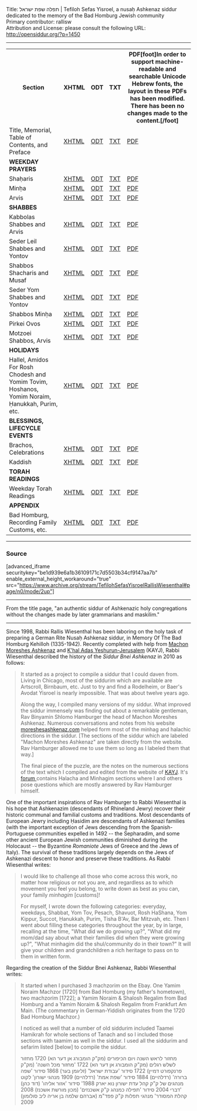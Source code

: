 <html>
<head></head>
<body>
Title: תפלה שפת ישראל | Tefiloh Sefas Yisroel, a nusaḥ Ashkenaz siddur dedicated to the memory of the Bad Homburg Jewish community<br />
Primary contributor: rallisw<br />
Attribution and License: please consult the following URL: <a href="http://opensiddur.org/?p=1450">http://opensiddur.org/?p=1450</a>
<p />
<hr />

<table style="margin-left: auto;margin-right: auto;">
<tbody>
<tr>
<th>Section</th>
<th>XHTML</th>
<th>ODT</th>
<th>TXT</th>
<th>PDF[foot]In order to support machine-readable and searchable Unicode Hebrew fonts, the layout in these PDFs has been modified. There has been no changes made to the content.[/foot]</th>
</tr>   <tr>
<td>Title, Memorial, Table of Contents, and Preface</td>
<td><a href="https://opensiddur.org/wp-content/uploads/2010/11/Tefiloh-Sefas-Yisroel-0-Title-TOC-Preface.xhtml">XHTML</a></td>
<td><a href="https://opensiddur.org/wp-content/uploads/2010/11/Tefiloh-Sefas-Yisroel-0-Title-TOC-Preface.odt">ODT</a></td>
<td><a href="https://opensiddur.org/wp-content/uploads/2010/11/Tefiloh-Sefas-Yisroel-0-Title-TOC-Preface.txt">TXT</a></td>
<td><a href="https://opensiddur.org/wp-content/uploads/2010/11/Tefiloh-Sefas-Yisroel-0-Title-TOC-Preface.pdf">PDF</a></td>
</tr>   <tr>
<td><strong>WEEKDAY PRAYERS</strong></td>
</tr>   <tr>
<td>Shaḥaris</td>
<td><a href="https://opensiddur.org/wp-content/uploads/2010/11/Tefiloh-Sefas-Yisroel-1-Shacharit.xhtml">XHTML</a></td>
<td><a href="https://opensiddur.org/wp-content/uploads/2010/11/Tefiloh-Sefas-Yisroel-1-Shacharit.odt">ODT</a></td>
<td><a href="https://opensiddur.org/wp-content/uploads/2010/11/Tefiloh-Sefas-Yisroel-1-Shacharit.txt">TXT</a></td>
<td><a href="https://opensiddur.org/wp-content/uploads/2010/11/Tefiloh-Sefas-Yisroel-1-Shacharit.pdf">PDF</a></td>
</tr>   <tr>
<td>Minḥa</td>
<td><a href="https://opensiddur.org/wp-content/uploads/2010/11/Tefiloh-Sefas-Yisroel-2-Mincha.xhtml">XHTML</a></td>
<td><a href="https://opensiddur.org/wp-content/uploads/2010/11/Tefiloh-Sefas-Yisroel-2-Mincha.odt">ODT</a></td>
<td><a href="https://opensiddur.org/wp-content/uploads/2010/11/Tefiloh-Sefas-Yisroel-2-Mincha.txt">TXT</a></td>
<td><a href="https://opensiddur.org/wp-content/uploads/2010/11/Tefiloh-Sefas-Yisroel-2-Mincha.pdf">PDF</a></td>
</tr>   <tr>
<td>Arvis</td>
<td><a href="https://opensiddur.org/wp-content/uploads/2010/11/Tefiloh-Sefas-Yisroel-3-Arvit.xhtml">XHTML</a></td>
<td><a href="https://opensiddur.org/wp-content/uploads/2010/11/Tefiloh-Sefas-Yisroel-3-Arvit.odt">ODT</a></td>
<td><a href="https://opensiddur.org/wp-content/uploads/2010/11/Tefiloh-Sefas-Yisroel-3-Arvit.txt">TXT</a></td>
<td><a href="https://opensiddur.org/wp-content/uploads/2010/11/Tefiloh-Sefas-Yisroel-3-Arvit.pdf">PDF</a></td>
</tr>   <tr>
<td><strong>SHABBES</strong></td>
</tr>   <tr>
<td>Kabbolas Shabbes and Arvis</td>
<td><a href="https://opensiddur.org/wp-content/uploads/2010/11/Tefiloh-Sefas-Yisroel-4-Erev-Shabbat-and-Yom-Tov.xhtml">XHTML</a></td>
<td><a href="https://opensiddur.org/wp-content/uploads/2010/11/Tefiloh-Sefas-Yisroel-4-Erev-Shabbat-and-Yom-Tov.odt">ODT</a></td>
<td><a href="https://opensiddur.org/wp-content/uploads/2010/11/Tefiloh-Sefas-Yisroel-4-Erev-Shabbat-and-Yom-Tov.txt">TXT</a></td>
<td><a href="https://opensiddur.org/wp-content/uploads/2010/11/Tefiloh-Sefas-Yisroel-4-Erev-Shabbat-and-Yom-Tov.pdf">PDF</a></td>
</tr>   <tr>
<td>Seder Leil Shabbes and Yontov</td>
<td><a href="https://opensiddur.org/wp-content/uploads/2010/11/Tefiloh-Sefas-Yisroel-5-Seder-Leil-Shabbat-and-Yom-Tov.xhtml">XHTML</a></td>
<td><a href="https://opensiddur.org/wp-content/uploads/2010/11/Tefiloh-Sefas-Yisroel-5-Seder-Leil-Shabbat-and-Yom-Tov.odt">ODT</a></td>
<td><a href="https://opensiddur.org/wp-content/uploads/2010/11/Tefiloh-Sefas-Yisroel-5-Seder-Leil-Shabbat-and-Yom-Tov.txt">TXT</a></td>
<td><a href="https://opensiddur.org/wp-content/uploads/2010/11/Tefiloh-Sefas-Yisroel-5-Seder-Leil-Shabbat-and-Yom-Tov.pdf">PDF</a></td>
</tr>   <tr>
<td>Shabbos Shacharis and Musaf</td>
<td><a href="https://opensiddur.org/wp-content/uploads/2010/11/Tefiloh-Sefas-Yisroel-6-Shacharit-and-Musaf-for-Shabbat-and-Yom-Tov.xhtml">XHTML</a></td>
<td><a href="https://opensiddur.org/wp-content/uploads/2010/11/Tefiloh-Sefas-Yisroel-6-Shacharit-and-Musaf-for-Shabbat-and-Yom-Tov.odt">ODT</a></td>
<td><a href="https://opensiddur.org/wp-content/uploads/2010/11/Tefiloh-Sefas-Yisroel-6-Shacharit-and-Musaf-for-Shabbat-and-Yom-Tov.txt">TXT</a></td>
<td><a href="https://opensiddur.org/wp-content/uploads/2010/11/Tefiloh-Sefas-Yisroel-6-Shacharit-and-Musaf-for-Shabbat-and-Yom-Tov.pdf">PDF</a></td>
</tr>   <tr>
<td>Seder Yom Shabbes and Yontov</td>
<td><a href="https://opensiddur.org/wp-content/uploads/2010/11/Tefiloh-Sefas-Yisroel-7-Seder-Yom-Shabbat-and-Yom-Tov.xhtml">XHTML</a></td>
<td><a href="https://opensiddur.org/wp-content/uploads/2010/11/Tefiloh-Sefas-Yisroel-7-Seder-Yom-Shabbat-and-Yom-Tov.odt">ODT</a></td>
<td><a href="https://opensiddur.org/wp-content/uploads/2010/11/Tefiloh-Sefas-Yisroel-7-Seder-Yom-Shabbat-and-Yom-Tov.txt">TXT</a></td>
<td><a href="https://opensiddur.org/wp-content/uploads/2010/11/Tefiloh-Sefas-Yisroel-7-Seder-Yom-Shabbat-and-Yom-Tov.pdf">PDF</a></td>
</tr>   <tr>
<td>Shabbos Minḥa</td>
<td><a href="https://opensiddur.org/wp-content/uploads/2010/11/Tefiloh-Sefas-Yisroel-8-Mincha-for-Shabbat-and-Yom-Tov.xhtml">XHTML</a></td>
<td><a href="https://opensiddur.org/wp-content/uploads/2010/11/Tefiloh-Sefas-Yisroel-8-Mincha-for-Shabbat-and-Yom-Tov.odt">ODT</a></td>
<td><a href="https://opensiddur.org/wp-content/uploads/2010/11/Tefiloh-Sefas-Yisroel-8-Mincha-for-Shabbat-and-Yom-Tov.txt">TXT</a></td>
<td><a href="https://opensiddur.org/wp-content/uploads/2010/11/Tefiloh-Sefas-Yisroel-8-Mincha-for-Shabbat-and-Yom-Tov.pdf">PDF</a></td>
</tr>   <tr>
<td>Pirkei Ovos</td>
<td><a href="https://opensiddur.org/wp-content/uploads/2010/11/Tefiloh-Sefas-Yisroel-9-Pirkei-Avot.xhtml">XHTML</a></td>
<td><a href="https://opensiddur.org/wp-content/uploads/2010/11/Tefiloh-Sefas-Yisroel-9-Pirkei-Avot.odt">ODT</a></td>
<td><a href="https://opensiddur.org/wp-content/uploads/2010/11/Tefiloh-Sefas-Yisroel-9-Pirkei-Avot.txt">TXT</a></td>
<td><a href="https://opensiddur.org/wp-content/uploads/2010/11/Tefiloh-Sefas-Yisroel-9-Pirkei-Avot.pdf">PDF</a></td>
</tr>   <tr>
<td>Motzoei Shabbos, Arvis</td>
<td><a href="https://opensiddur.org/wp-content/uploads/2010/11/Tefiloh-Sefas-Yisroel-10-Arvit-for-Motzei-Shabbat-and-Yom-Tov.xhtml">XHTML</a></td>
<td><a href="https://opensiddur.org/wp-content/uploads/2010/11/Tefiloh-Sefas-Yisroel-10-Arvit-for-Motzei-Shabbat-and-Yom-Tov.odt">ODT</a></td>
<td><a href="https://opensiddur.org/wp-content/uploads/2010/11/Tefiloh-Sefas-Yisroel-10-Arvit-for-Motzei-Shabbat-and-Yom-Tov.txt">TXT</a></td>
<td><a href="https://opensiddur.org/wp-content/uploads/2010/11/Tefiloh-Sefas-Yisroel-10-Arvit-for-Motzei-Shabbat-and-Yom-Tov.pdf">PDF</a></td>
</tr>   <tr>
<td><strong>HOLIDAYS</strong></td>
</tr>   <tr>
<td>Hallel, Amidos For Rosh Chodesh and Yomim Tovim, Hoshanos, Yomim Noraim, Ḥanukkah, Purim, etc.</td>
<td><a href="https://opensiddur.org/wp-content/uploads/2010/11/Tefiloh-Sefas-Yisroel-11-Holidays.xhtml">XHTML</a></td>
<td><a href="https://opensiddur.org/wp-content/uploads/2010/11/Tefiloh-Sefas-Yisroel-11-Holidays.odt">ODT</a></td>
<td><a href="https://opensiddur.org/wp-content/uploads/2010/11/Tefiloh-Sefas-Yisroel-11-Holidays.txt">TXT</a></td>
<td><a href="https://opensiddur.org/wp-content/uploads/2010/11/Tefiloh-Sefas-Yisroel-11-Holidays.pdf">PDF</a></td>
</tr>   <tr>
<td><strong>BLESSINGS, LIFECYCLE EVENTS</strong></td>
</tr>   <tr>
<td>Brachos, Celebrations</td>
<td><a href="https://opensiddur.org/wp-content/uploads/2010/11/Tefiloh-Sefas-Yisroel-12-Brachot-and-Celebrations.xhtml">XHTML</a></td>
<td><a href="https://opensiddur.org/wp-content/uploads/2010/11/Tefiloh-Sefas-Yisroel-12-Brachot-and-Celebrations.odt">ODT</a></td>
<td><a href="https://opensiddur.org/wp-content/uploads/2010/11/Tefiloh-Sefas-Yisroel-12-Brachot-and-Celebrations.txt">TXT</a></td>
<td><a href="https://opensiddur.org/wp-content/uploads/2010/11/Tefiloh-Sefas-Yisroel-12-Brachot-and-Celebrations.pdf">PDF</a></td>
</tr>   <tr>
<td>Kaddish</td>
<td><a href="https://opensiddur.org/wp-content/uploads/2010/11/Tefiloh-Sefas-Yisroel-13-Kaddish.xhtml">XHTML</a></td>
<td><a href="https://opensiddur.org/wp-content/uploads/2010/11/Tefiloh-Sefas-Yisroel-13-Kaddish.odt">ODT</a></td>
<td><a href="https://opensiddur.org/wp-content/uploads/2010/11/Tefiloh-Sefas-Yisroel-13-Kaddish.txt">TXT</a></td>
<td><a href="https://opensiddur.org/wp-content/uploads/2010/11/Tefiloh-Sefas-Yisroel-13-Kaddish.pdf">PDF</a></td>
</tr>   <tr>
<td><strong>TORAH READINGS</strong></td>
</tr>   <tr>
<td>Weekday Torah Readings</td>
<td><a href="https://opensiddur.org/wp-content/uploads/2010/11/Tefiloh-Sefas-Yisroel-14-Kriyat-HaTorah.xhtml">XHTML</a></td>
<td><a href="https://opensiddur.org/wp-content/uploads/2010/11/Tefiloh-Sefas-Yisroel-14-Kriyat-HaTorah.odt">ODT</a></td>
<td><a href="https://opensiddur.org/wp-content/uploads/2010/11/Tefiloh-Sefas-Yisroel-14-Kriyat-HaTorah.txt">TXT</a></td>
<td><a href="https://opensiddur.org/wp-content/uploads/2010/11/Tefiloh-Sefas-Yisroel-14-Kriyat-HaTorah.pdf">PDF</a></td>
</tr>   <tr>
<td><strong>APPENDIX</strong></td>
</tr>   <tr>
<td>Bad Homburg, Recording Family Customs, etc.</td>
<td><a href="https://opensiddur.org/wp-content/uploads/2010/11/Tefiloh-Sefas-Yisroel-15-Appendixes.xhtml">XHTML</a></td>
<td><a href="https://opensiddur.org/wp-content/uploads/2010/11/Tefiloh-Sefas-Yisroel-15-Appendixes.odt">ODT</a></td>
<td><a href="https://opensiddur.org/wp-content/uploads/2010/11/Tefiloh-Sefas-Yisroel-15-Appendixes.txt">TXT</a></td>
<td><a href="https://opensiddur.org/wp-content/uploads/2010/11/Tefiloh-Sefas-Yisroel-15-Appendixes.pdf">PDF</a></td>
</tr>
</tbody></table>

<hr />

<h3>Source</h3>

[advanced_iframe securitykey="be1d939e6a1b36109171c7d5503b34cf9147aa7b" enable_external_height_workaround="true" src="https://www.archive.org/stream/TefilohSefasYisroelRallisWiesenthal#page/n0/mode/2up"]

<hr />

<div class="english">From the title page, "an authentic siddur of Ashkenazic holy congregations without the changes made by later grammarians and maskilim."</div>

<hr />

Since 1998, Rabbi Rallis Wiesenthal has been laboring on the holy task of preparing a German Rite Nusaḥ Ashkenaz siddur, in Memory Of The Bad Homburg Kehilloh (1335-1942). Recently completed with help from <a href="http://moreshesashkenaz.org">Machon Moreshes Ashkenaz</a> and <a href="http://kayj.net">K'hal Adas Yeshurun-Jerusalem</a> (KAYJ), Rabbi Wiesenthal described the history of the <em>Siddur Bnei Ashkenaz</em> in 2010 as follows:

<blockquote>It started as a project to compile a siddur that I could daven from. Living in Chicago, most of the siddurim which are available are Artscroll, Birnbaum, etc. Just to try and find a Rodelheim, or Baer's Avodat Yisroel is nearly impossible. That was about twelve years ago.

Along the way, I compiled many versions of my siddur. What improved the siddur immensely was finding out about a remarkable gentleman, Rav Binyamin Shlomo Hamburger the head of Machon Moreshes Ashkenaz. Numerous conversations and notes from his website <a href="http://moreshesashkenaz.org">moreshesashkenaz.com</a> helped form most of the minhag and halachic directions in the siddur. [The sections of the siddur which are labeled "Machon Moreshes Ashkenaz" are taken directly from the website. Rav Hamburger allowed me to use them so long as I labeled them that way.]

The final piece of the puzzle, are the notes on the numerous sections of the text which I compiled and edited from the website of <a href="http://kayj.net">KAYJ</a>. It's <a href="http://www.kayj.net/en/forum/category/list">forum </a> contains Halacha and Minhagim sections where I and others pose questions which are mostly answered by Rav Hamburger himself.</blockquote>

One of the important inspirations of Rav Hamburger to Rabbi Wiesenthal is his hope that Ashkenazim (descendants of Rhineland Jewry) recover their historic communal and familial customs and traditions. Most descendants of European Jewry including Ḥasidim are descendants of Ashkenazi families (with the important exception of Jews descending from the Spanish-Portuguese communities expelled in 1492 -- the Sepharadim, and some other ancient European Jewish communities diminished during the Holocaust -- the Byzantine <em>Romaniote</em> Jews of Greece and the Jews of Italy). The survival of these traditions largely depends on the Jews of Ashkenazi descent to honor and preserve these traditions. As Rabbi Wiesenthal writes:

<blockquote>I would like to challenge all those who come across this work, no matter how religious or not you are, and regardless as to which movement you feel you belong, to write down as best as you can, your family <em>minhagim</em> [customs]!

For myself, I wrote down the following categories: everyday, weekdays, Shabbat, Yom Tov, Pesach, Shavuot, Rosh HaShana, Yom Kippur, Succot, Ḥanukkah, Purim, Tisha B'Av, Bar Mitzvah, etc. Then I went about filling these categories throughout the year, by in large, recalling at the time, "What did we do growing up?", "What did my mom/dad say about what their families did when they were growing up?", "What minhagim did the shul/community do in their town?" It will give your children and grandchildren a rich heritage to pass on to them in written form.</blockquote>

Regarding the creation of the Siddur Bnei Ashkenaz, Rabbi Wiesenthal writes:

<blockquote>It started when I purchased 3 machzorim on the Ebay. One Yamim Noraim Machzor [1720] from Bad Homburg (my father's hometown), two machzorim [1722]; a Yamim Noraim &amp; Shalosh Regalim from Bad Homburg and a Yamim Noraim &amp; Shalosh Regalim from Frankfurt Am Main. (The commentary in German-Yiddish originates from the 1720 Bad Homburg Machzor.)

I noticed as well that a number of old siddurim included Taamei Hamikrah for whole sections of Tanach and so I included those sections with taamim as well in the siddur.
I used all the siddurim and sefarim listed [below] to compile the siddur.
<div class="commentary"><span lang="he">
מחזור לראש השנה ויום הכיפורים (מק"ק הומבורג אן דער הא)‏ 1720
מחזור לשלש רגלים (מק"ק הומבורג אן דער הא) 1722
‏'מחזור מכל השנה' (מק"ק פרנקפורט דמיין)‏ 1722
סידור 'עבודת ישראל' (זליגמן בער) 1868
סידור 'שפה ברורה' (רדלהיים) 1884
סידור 'שפת אמת' (רדלהיים) 1909
מנהגי ישורון' לקוט מנהגים של ק"ק קהל עדת ישורון נוא יארק 1988'
סידור 'אזור אליהו' (דוד כהן) 2004
סידור 'תפילה כמנהג ק"ק אשכנזים' (מכון מורשת אשכנז) 2008
‎‏'דברי קהלת המסודר' מנהגי תפלות ק"ק פפד"מ (אברהם שלמה בן אריה ליב סולומון) ‏‏2009
</span></div></blockquote>
</body>
</html>